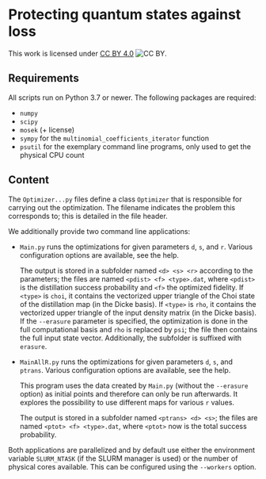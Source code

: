# Protecting quantum states against loss

This work is licensed under [CC BY 4.0](http://creativecommons.org/licenses/by/4.0/) ![CC BY](https://i.creativecommons.org/l/by/4.0/88x31.png).

## Requirements

All scripts run on Python 3.7 or newer. The following packages are required:

- `numpy`
- `scipy`
- `mosek` (+ license)
- `sympy` for the `multinomial_coefficients_iterator` function
- `psutil` for the exemplary command line programs, only used to get the physical CPU count

## Content

The `Optimizer...py` files define a class `Optimizer` that is responsible for carrying out the
optimization.
The filename indicates the problem this corresponds to; this is detailed in the file header.

We additionally provide two command line applications:

- `Main.py` runs the optimizations for given parameters `d`, `s`, and `r`.
  Various configuration options are available, see the help.

  The output is stored in a subfolder named `<d> <s> <r>` according to the parameters; the files are
  named `<pdist> <f> <type>.dat`, where `<pdist>` is the distillation success probability and
  `<f>` the optimized fidelity.
  If `<type>` is `choi`, it contains the vectorized upper triangle of the Choi state of the
  distillation map (in the Dicke basis).
  If `<type>` is `rho`, it contains the vectorized upper triangle of the input density matrix (in
  the Dicke basis).
  If the `--erasure` parameter is specified, the optimization is done in the full computational
  basis and `rho` is replaced by `psi`; the file then contains the full input state vector.
  Additionally, the subfolder is suffixed with ` erasure`.
- `MainAllR.py` runs the optimizations for given parameters `d`, `s`, and `ptrans`.
  Various configuration options are available, see the help.

  This program uses the data created by `Main.py` (without the `--erasure` option) as initial points
  and therefore can only be run afterwards.
  It explores the possibility to use different maps for various `r` values.

  The output is stored in a subfolder named `<ptrans> <d> <s>`; the files are named
  `<ptot> <f> <type>.dat`, where `<ptot>` now is the total success probability.

Both applications are parallelized and by default use either the environment variable `SLURM_NTASK`
(if the SLURM manager is used) or the number of physical cores available.
This can be configured using the `--workers` option.